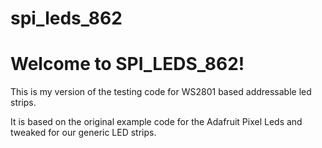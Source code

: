 # spi_leds_862
<h1>Welcome to SPI_LEDS_862!</h1>
<p>This is my version of the testing code for WS2801 based addressable led strips.</p>
<p>It is based on the original example code for the Adafruit Pixel Leds and tweaked for our generic LED strips.</p>
